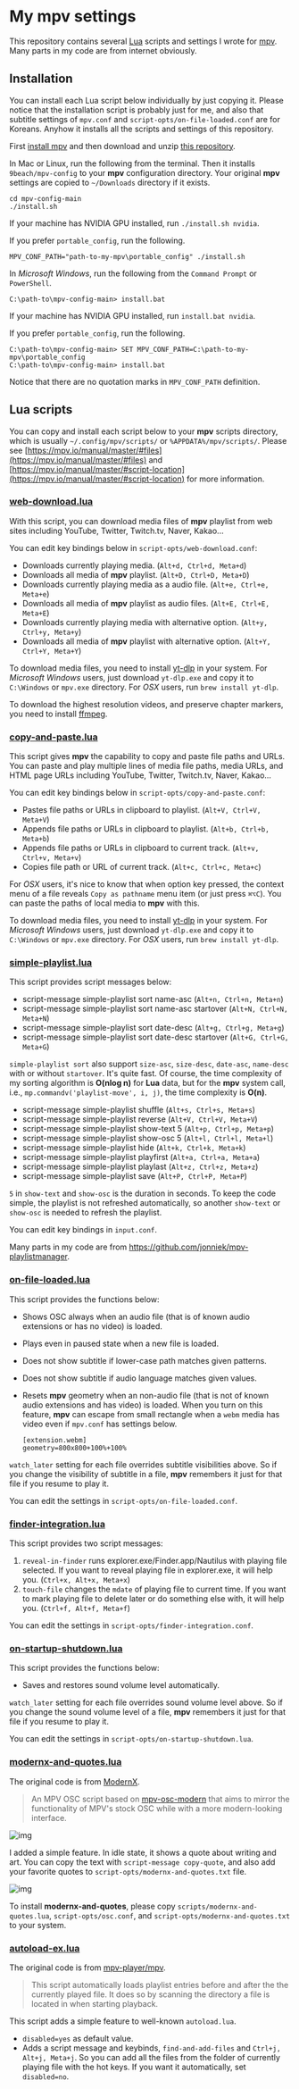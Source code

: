 # My mpv settings

This repository contains several [Lua](http://lua.org) scripts and settings
I wrote for [mpv](https://mpv.io). Many parts in my code are from internet
obviously.

## Installation

You can install each Lua script below individually by just copying it. Please
notice that the installation script is probably just for me, and also that
subtitle settings of `mpv.conf` and `script-opts/on-file-loaded.conf` are for
Koreans. Anyhow it installs all the scripts and settings of this repository.

First [install mpv](https://mpv.io/installation/) and then download and unzip
[this repository](https://github.com/9beach/mpv-config/archive/refs/heads/main.zip).

In Mac or Linux, run the following from the terminal. Then it installs
`9beach/mpv-config` to your **mpv** configuration directory. Your original
**mpv** settings are copied to `~/Downloads` directory if it exists.

```console
cd mpv-config-main
./install.sh
```

If your machine has NVIDIA GPU installed, run `./install.sh nvidia`.

If you prefer `portable_config`, run the following.

```
MPV_CONF_PATH="path-to-my-mpv\portable_config" ./install.sh
```

In _Microsoft Windows_, run the following from the `Command Prompt` or
`PowerShell`.

```console
C:\path-to\mpv-config-main> install.bat
```

If your machine has NVIDIA GPU installed, run `install.bat nvidia`.

If you prefer `portable_config`, run the following.

```
C:\path-to\mpv-config-main> SET MPV_CONF_PATH=C:\path-to-my-mpv\portable_config
C:\path-to\mpv-config-main> install.bat
```

Notice that there are no quotation marks in `MPV_CONF_PATH` definition.

## Lua scripts

You can copy and install each script below to your **mpv** scripts directory,
which is usually `~/.config/mpv/scripts/` or `%APPDATA%/mpv/scripts/`. Please
see [https://mpv.io/manual/master/#files](https://mpv.io/manual/master/#files)
and [https://mpv.io/manual/master/#script-location](https://mpv.io/manual/master/#script-location)
for more information.

### [web-download.lua](https://github.com/9beach/mpv-config/blob/main/scripts/web-download.lua)

With this script, you can download media files of **mpv** playlist from web
sites including YouTube, Twitter, Twitch.tv, Naver, Kakao...

You can edit key bindings below in `script-opts/web-download.conf`:

- Downloads currently playing media. (`Alt+d, Ctrl+d, Meta+d`)
- Downloads all media of **mpv** playlist. (`Alt+D, Ctrl+D, Meta+D`)
- Downloads currently playing media as a audio file. (`Alt+e, Ctrl+e, Meta+e`)
- Downloads all media of **mpv** playlist as audio files.
  (`Alt+E, Ctrl+E, Meta+E`)
- Downloads currently playing media with alternative option.
  (`Alt+y, Ctrl+y, Meta+y`)
- Downloads all media of **mpv** playlist with alternative option.
  (`Alt+Y, Ctrl+Y, Meta+Y`)

To download media files, you need to install
[yt-dlp](https://github.com/yt-dlp/yt-dlp/releases) in your system.
For _Microsoft Windows_ users, just download `yt-dlp.exe` and copy it to
`C:\Windows` or `mpv.exe` directory. For _OSX_ users, run `brew install yt-dlp`.

To download the highest resolution videos, and preserve chapter markers,
you need to install [ffmpeg](https://ffmpeg.org).

### [copy-and-paste.lua](https://github.com/9beach/mpv-config/blob/main/scripts/copy-and-paste.lua)

This script gives **mpv** the capability to copy and paste file paths and URLs.
You can paste and play multiple lines of media file paths, media URLs, and
HTML page URLs including YouTube, Twitter, Twitch.tv, Naver, Kakao...

You can edit key bindings below in `script-opts/copy-and-paste.conf`:

- Pastes file paths or URLs in clipboard to playlist. (`Alt+V, Ctrl+V, Meta+V`)
- Appends file paths or URLs in clipboard to playlist. (`Alt+b, Ctrl+b, Meta+b`)
- Appends file paths or URLs in clipboard to current track.
  (`Alt+v, Ctrl+v, Meta+v`)
- Copies file path or URL of current track. (`Alt+c, Ctrl+c, Meta+c`)

For _OSX_ users, it's nice to know that when option key pressed, the context
menu of a file reveals `Copy as pathname` menu item (or just press `⌘⌥C`). You
can paste the paths of local media to **mpv** with this.

To download media files, you need to install
[yt-dlp](https://github.com/yt-dlp/yt-dlp/releases) in your system.
For _Microsoft Windows_ users, just download `yt-dlp.exe` and copy it to
`C:\Windows` or `mpv.exe` directory. For _OSX_ users, run `brew install yt-dlp`.

### [simple-playlist.lua](https://github.com/9beach/mpv-config/blob/main/scripts/simple-playlist.lua)

This script provides script messages below:

- script-message simple-playlist sort name-asc (`Alt+n, Ctrl+n, Meta+n`)
- script-message simple-playlist sort name-asc startover
  (`Alt+N, Ctrl+N, Meta+N`)
- script-message simple-playlist sort date-desc (`Alt+g, Ctrl+g, Meta+g`)
- script-message simple-playlist sort date-desc startover
  (`Alt+G, Ctrl+G, Meta+G`)

`simple-playlist sort` also support `size-asc`, `size-desc`, `date-asc`,
`name-desc` with or without `startover`. It's quite fast. Of course,
the time complexity of my sorting algorithm is **O(nlog n)** for **Lua** data,
but for the **mpv** system call, i.e., `mp.commandv('playlist-move', i, j)`,
the time complexity is **O(n)**.

- script-message simple-playlist shuffle (`Alt+s, Ctrl+s, Meta+s`)
- script-message simple-playlist reverse (`Alt+V, Ctrl+V, Meta+V`)
- script-message simple-playlist show-text 5 (`Alt+p, Ctrl+p, Meta+p`)
- script-message simple-playlist show-osc 5 (`Alt+l, Ctrl+l, Meta+l`)
- script-message simple-playlist hide (`Alt+k, Ctrl+k, Meta+k`)
- script-message simple-playlist playfirst (`Alt+a, Ctrl+a, Meta+a`)
- script-message simple-playlist playlast (`Alt+z, Ctrl+z, Meta+z`)
- script-message simple-playlist save (`Alt+P, Ctrl+P, Meta+P`)

`5` in `show-text` and `show-osc` is the duration in seconds. To keep the code
simple, the playlist is not refreshed automatically, so another `show-text` or
`show-osc` is needed to refresh the playlist.

You can edit key bindings in `input.conf`.

Many parts in my code are from <https://github.com/jonniek/mpv-playlistmanager>.

### [on-file-loaded.lua](https://github.com/9beach/mpv-config/blob/main/scripts/on-file-loaded.lua)

This script provides the functions below:

- Shows OSC always when an audio file (that is of known audio extensions or
  has no video) is loaded.
- Plays even in paused state when a new file is loaded.
- Does not show subtitle if lower-case path matches given patterns.
- Does not show subtitle if audio language matches given values.
- Resets **mpv** geometry when an non-audio file (that is not of known audio
  extensions and has video) is loaded. When you turn on this feature, **mpv**
  can escape from small rectangle when a `webm` media has video even if 
  `mpv.conf` has settings below.

  ```
  [extension.webm]
  geometry=800x800+100%+100%
  ```

`watch_later` setting for each file overrides subtitle visibilities above.
So if you change the visibility of subtitle in a file, **mpv** remembers it
just for that file if you resume to play it.

You can edit the settings in `script-opts/on-file-loaded.conf`.

### [finder-integration.lua](https://github.com/9beach/mpv-config/blob/main/scripts/finder-integration.lua)

This script provides two script messages:

1. `reveal-in-finder` runs explorer.exe/Finder.app/Nautilus with playing file
   selected. If you want to reveal playing file in explorer.exe, it will help
   you. (`Ctrl+x, Alt+x, Meta+x`)
2. `touch-file` changes the `mdate` of playing file to current time. If you
   want to mark playing file to delete later or do something else with, it will
   help you. (`Ctrl+f, Alt+f, Meta+f`)

You can edit the settings in `script-opts/finder-integration.conf`.

### [on-startup-shutdown.lua](https://github.com/9beach/mpv-config/blob/master/scripts/on-startup-shutdown.lua)

This script provides the functions below:

- Saves and restores sound volume level automatically.

`watch_later` setting for each file overrides sound volume level above.
So if you change the sound volume level of a file, **mpv** remembers it just
for that file if you resume to play it.

You can edit the settings in `script-opts/on-startup-shutdown.lua`.

### [modernx-and-quotes.lua](https://github.com/9beach/mpv-config/blob/main/scripts/modernx-and-quotes.lua)

The original code is from [ModernX](https://github.com/cyl0/ModernX).

> An MPV OSC script based on
> [mpv-osc-modern](https://github.com/maoiscat/mpv-osc-modern/) that aims to
> mirror the functionality of MPV's stock OSC while with a more modern-looking
> interface.

![img](https://github.com/cyl0/ModernX/blob/main/preview.png?raw=true)

I added a simple feature. In idle state, it shows a quote about writing and art.
You can copy the text with `script-message copy-quote`, and also add your
favorite quotes to `script-opts/modernx-and-quotes.txt` file.

![img](modernx-and-quotes.png)

To install **modernx-and-quotes**, please copy `scripts/modernx-and-quotes.lua`,
`script-opts/osc.conf`, and `script-opts/modernx-and-quotes.txt` to your system.

### [autoload-ex.lua](https://github.com/9beach/mpv-config/blob/main/scripts/autoload-ex.lua)

The original code is from [mpv-player/mpv](https://github.com/mpv-player/mpv/blob/master/TOOLS/lua/autoload.lua).

> This script automatically loads playlist entries before and after the the
> currently played file. It does so by scanning the directory a file is located
> in when starting playback.

This script adds a simple feature to well-known `autoload.lua`.

- `disabled=yes` as default value.
- Adds a script message and keybinds, `find-and-add-files` and 
  `Ctrl+j, Alt+j, Meta+j`. So you can add all the files from the folder of 
  currently playing file with the hot keys. If you want it automatically, 
  set `disabled=no`.
